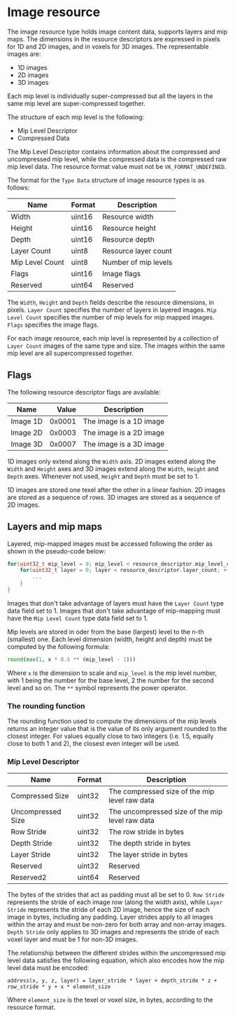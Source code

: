 # Image resource

The image resource type holds image content data, supports layers and mip maps. The dimensions in the resource descriptors are expressed in pixels for 1D and 2D images, and in voxels for 3D images. The representable images are:

* 1D images
* 2D images
* 3D images

Each mip level is individually super-compressed but all the layers in the same mip level are super-compressed together.

The structure of each mip level is the following:

* Mip Level Descriptor
* Compressed Data

The Mip Level Descriptor contains information about the compressed and uncompressed mip level, while the compressed data is the compressed raw mip level data. The resource format value must not be `VK_FORMAT_UNDEFINED`.

The format for the `Type Data` structure of image resource types is as follows:

Name                   | Format     | Description
-----------------------|------------|-----------------------------
Width                  | uint16     | Resource width
Height                 | uint16     | Resource height
Depth                  | uint16     | Resource depth
Layer Count            | uint8      | Resource layer count
Mip Level Count        | uint8      | Number of mip levels
Flags                  | uint16     | Image flags
Reserved               | uint64     | Reserved

The `Width`, `Height` and `Depth` fields describe the resource dimensions, in pixels.
`Layer Count` specifies the number of layers in layered images.
`Mip Level Count` specifies the number of mip levels for mip mapped images.
`Flags` specifies the image flags.

For each image resource, each mip level is represented by a collection of `Layer Count` images of the same type and size. The images within the same mip level are all supercompressed together.

## Flags

The following resource descriptor flags are available:

Name           | Value     | Description
---------------|----------:|------------------------------------------
Image 1D       | 0x0001    | The image is a 1D image
Image 2D       | 0x0003    | The image is a 2D image
Image 3D       | 0x0007    | The image is a 3D image

1D images only extend along the `Width` axis. 2D images extend along the `Width` and `Height` axes and 3D images extend along the `Width`, `Height` and `Depth` axes. Whenever not used, `Height` and `Depth` must be set to 1.

1D images are stored one texel after the other in a linear fashion. 2D images are stored as a sequence of rows. 3D images are stored as a sequence of 2D images.

## Layers and mip maps

Layered, mip-mapped images must be accessed following the order as shown in the pseudo-code below:

```C
for(uint32_t mip_level = 0; mip_level < resource_descriptor.mip_level_count; ++mip_level) {
    for(uint32_t layer = 0; layer < resource_descriptor.layer_count; ++layer) {
        ...
    }
}
```

Images that don't take advantage of layers must have the `Layer Count` type data field set to 1.
Images that don't take advantage of mip-mapping must have the `Mip Level Count` type data field set to 1.

Mip levels are stored in oder from the base (largest) level to the n-th (smallest) one. Each level dimension (width, height and depth) must be computed by the following formula:

```python
round(max(1, x * 0.5 ** (mip_level - 1)))
```

Where `x` is the dimension to scale and `mip_level` is the mip level number, with 1 being the number for the base level, 2 the number for the second level and so on. The `**` symbol represents the power operator.

### The rounding function

The rounding function used to compute the dimensions of the mip levels returns an integer value that is the value of its only argument rounded to the closest integer. For values equally close to two integers (i.e. 1.5, equally close to both 1 and 2), the closest even integer will be used.

### Mip Level Descriptor

Name                   | Format  | Description
-----------------------|---------|-----------------------------
Compressed Size        | uint32  | The compressed size of the mip level raw data
Uncompressed Size      | uint32  | The uncompressed size of the mip level raw data
Row Stride             | uint32  | The row stride in bytes
Depth Stride           | uint32  | The depth stride in bytes
Layer Stride           | uint32  | The layer stride in bytes
Reserved               | uint32  | Reserved
Reserved2              | uint64  | Reserved

The bytes of the strides that act as padding must all be set to 0. `Row Stride` represents the stride of each image row (along the width axis), while `Layer Stride` represents the stride of each 2D image, hence the size of each image in bytes, including any padding. Layer strides apply to all images within the array and must be non-zero for both array and non-array images. `Depth Stride` only applies to 3D images and represents the stride of each voxel layer and must be 1 for non-3D images.

The relationship between the different strides within the uncompressed mip level data satisfies the following equation, which also encodes how the mip level data must be encoded:

```
address(x, y, z, layer) = layer_stride * layer + depth_stride * z + row_stride * y + x * element_size
```

Where `element_size` is the texel or voxel size, in bytes, according to the resource format.
